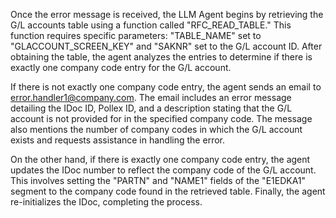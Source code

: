 Once the error message is received, the LLM Agent begins by retrieving the G/L accounts table using a function called "RFC_READ_TABLE." This function requires specific parameters: "TABLE_NAME" set to "GLACCOUNT_SCREEN_KEY" and "SAKNR" set to the G/L account ID. After obtaining the table, the agent analyzes the entries to determine if there is exactly one company code entry for the G/L account.

If there is not exactly one company code entry, the agent sends an email to error.handler1@company.com. The email includes an error message detailing the IDoc ID, Pollex ID, and a description stating that the G/L account is not provided for in the specified company code. The message also mentions the number of company codes in which the G/L account exists and requests assistance in handling the error.

On the other hand, if there is exactly one company code entry, the agent updates the IDoc number to reflect the company code of the G/L account. This involves setting the "PARTN" and "NAME1" fields of the "E1EDKA1" segment to the company code found in the retrieved table. Finally, the agent re-initializes the IDoc, completing the process.